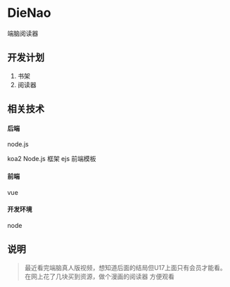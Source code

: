 # DieNao
端脑阅读器


## 开发计划
1. 书架
2. 阅读器


## 相关技术
#### 后端
node.js

koa2  Node.js 框架
ejs 前端模板

#### 前端
vue

#### 开发环境
node


## 说明
> 最近看完端脑真人版视频，想知道后面的结局但U17上面只有会员才能看。在网上花了几块买到资源，做个漫画的阅读器 方便观看
